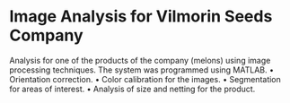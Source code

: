 # Image Analysis for Vilmorin Seeds Company

Analysis for one of the products of the company (melons) using image processing techniques. The system was programmed using MATLAB.
• Orientation correction.
• Color calibration for the images.
• Segmentation for areas of interest.
• Analysis of size and netting for the product.
